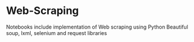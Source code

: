 # Web-Scraping
Notebooks include implementation of Web scraping using Python Beautiful soup, lxml, selenium and request libraries
